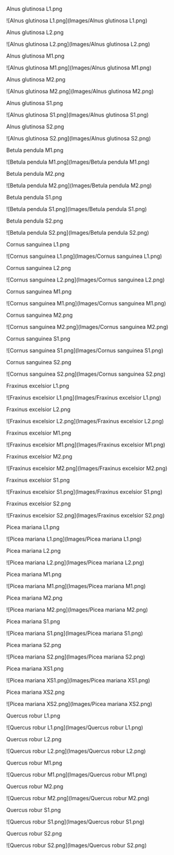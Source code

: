 Alnus glutinosa L1.png

![Alnus glutinosa L1.png](Images/Alnus glutinosa L1.png)

Alnus glutinosa L2.png

![Alnus glutinosa L2.png](Images/Alnus glutinosa L2.png)

Alnus glutinosa M1.png

![Alnus glutinosa M1.png](Images/Alnus glutinosa M1.png)

Alnus glutinosa M2.png

![Alnus glutinosa M2.png](Images/Alnus glutinosa M2.png)

Alnus glutinosa S1.png

![Alnus glutinosa S1.png](Images/Alnus glutinosa S1.png)

Alnus glutinosa S2.png

![Alnus glutinosa S2.png](Images/Alnus glutinosa S2.png)

Betula pendula M1.png

![Betula pendula M1.png](Images/Betula pendula M1.png)

Betula pendula M2.png

![Betula pendula M2.png](Images/Betula pendula M2.png)

Betula pendula S1.png

![Betula pendula S1.png](Images/Betula pendula S1.png)

Betula pendula S2.png

![Betula pendula S2.png](Images/Betula pendula S2.png)

Cornus sanguinea L1.png

![Cornus sanguinea L1.png](Images/Cornus sanguinea L1.png)

Cornus sanguinea L2.png

![Cornus sanguinea L2.png](Images/Cornus sanguinea L2.png)

Cornus sanguinea M1.png

![Cornus sanguinea M1.png](Images/Cornus sanguinea M1.png)

Cornus sanguinea M2.png

![Cornus sanguinea M2.png](Images/Cornus sanguinea M2.png)

Cornus sanguinea S1.png

![Cornus sanguinea S1.png](Images/Cornus sanguinea S1.png)

Cornus sanguinea S2.png

![Cornus sanguinea S2.png](Images/Cornus sanguinea S2.png)

Fraxinus excelsior L1.png

![Fraxinus excelsior L1.png](Images/Fraxinus excelsior L1.png)

Fraxinus excelsior L2.png

![Fraxinus excelsior L2.png](Images/Fraxinus excelsior L2.png)

Fraxinus excelsior M1.png

![Fraxinus excelsior M1.png](Images/Fraxinus excelsior M1.png)

Fraxinus excelsior M2.png

![Fraxinus excelsior M2.png](Images/Fraxinus excelsior M2.png)

Fraxinus excelsior S1.png

![Fraxinus excelsior S1.png](Images/Fraxinus excelsior S1.png)

Fraxinus excelsior S2.png

![Fraxinus excelsior S2.png](Images/Fraxinus excelsior S2.png)

Picea mariana L1.png

![Picea mariana L1.png](Images/Picea mariana L1.png)

Picea mariana L2.png

![Picea mariana L2.png](Images/Picea mariana L2.png)

Picea mariana M1.png

![Picea mariana M1.png](Images/Picea mariana M1.png)

Picea mariana M2.png

![Picea mariana M2.png](Images/Picea mariana M2.png)

Picea mariana S1.png

![Picea mariana S1.png](Images/Picea mariana S1.png)

Picea mariana S2.png

![Picea mariana S2.png](Images/Picea mariana S2.png)

Picea mariana XS1.png

![Picea mariana XS1.png](Images/Picea mariana XS1.png)

Picea mariana XS2.png

![Picea mariana XS2.png](Images/Picea mariana XS2.png)

Quercus robur L1.png

![Quercus robur L1.png](Images/Quercus robur L1.png)

Quercus robur L2.png

![Quercus robur L2.png](Images/Quercus robur L2.png)

Quercus robur M1.png

![Quercus robur M1.png](Images/Quercus robur M1.png)

Quercus robur M2.png

![Quercus robur M2.png](Images/Quercus robur M2.png)

Quercus robur S1.png

![Quercus robur S1.png](Images/Quercus robur S1.png)

Quercus robur S2.png

![Quercus robur S2.png](Images/Quercus robur S2.png)


